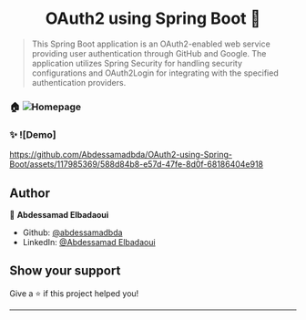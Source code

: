 <h1 align="center">OAuth2 using Spring Boot 👋</h1>
<p>
</p>

> This Spring Boot application is an OAuth2-enabled web service providing user authentication through GitHub and Google. The application utilizes Spring Security for handling security configurations and OAuth2Login for integrating with the specified authentication providers.

### 🏠 ![Homepage](https://abdessamadbda.github.io/readmeRessources/homepage.png)

### ✨ ![Demo]


https://github.com/Abdessamadbda/OAuth2-using-Spring-Boot/assets/117985369/588d84b8-e57d-47fe-8d0f-68186404e918


## Author

👤 **Abdessamad Elbadaoui**

* Github: [@abdessamadbda](https://github.com/abdessamadbda)
* LinkedIn: [@Abdessamad Elbadaoui](www.linkedin.com/in/abdessamad-elbadaoui)

## Show your support

Give a ⭐️ if this project helped you!

***

